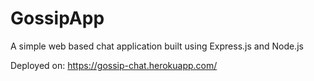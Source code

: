# GossipApp
A simple web based chat application built using Express.js and Node.js

Deployed on: https://gossip-chat.herokuapp.com/
